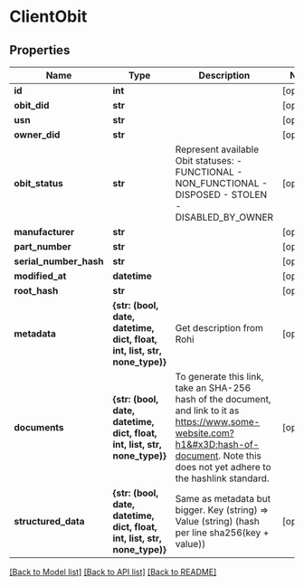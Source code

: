# ClientObit


## Properties
Name | Type | Description | Notes
------------ | ------------- | ------------- | -------------
**id** | **int** |  | [optional] 
**obit_did** | **str** |  | [optional] 
**usn** | **str** |  | [optional] 
**owner_did** | **str** |  | [optional] 
**obit_status** | **str** | Represent available Obit statuses:   - FUNCTIONAL   - NON_FUNCTIONAL   - DISPOSED   - STOLEN   - DISABLED_BY_OWNER  | [optional] 
**manufacturer** | **str** |  | [optional] 
**part_number** | **str** |  | [optional] 
**serial_number_hash** | **str** |  | [optional] 
**modified_at** | **datetime** |  | [optional] 
**root_hash** | **str** |  | [optional] 
**metadata** | **{str: (bool, date, datetime, dict, float, int, list, str, none_type)}** | Get description from Rohi | [optional] 
**documents** | **{str: (bool, date, datetime, dict, float, int, list, str, none_type)}** | To generate this link, take an SHA-256 hash of the document, and link to it as https://www.some-website.com?h1&#x3D;hash-of-document. Note this does not yet adhere to the hashlink standard.  | [optional] 
**structured_data** | **{str: (bool, date, datetime, dict, float, int, list, str, none_type)}** | Same as metadata but bigger. Key (string) &#x3D;&gt; Value (string) (hash per line sha256(key + value)) | [optional] 

[[Back to Model list]](../README.md#documentation-for-models) [[Back to API list]](../README.md#documentation-for-api-endpoints) [[Back to README]](../README.md)


